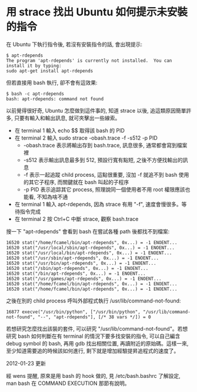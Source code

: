 # 用 strace 找出 Ubuntu 如何提示未安裝的指令

在 Ubuntu 下執行指令後, 若沒有安裝指令的話, 會出現提示:
```
$ apt-rdepends
The program 'apt-rdepends' is currently not installed.  You can install it by typing:
sudo apt-get install apt-rdepends
```
但若直接用 bash 執行, 卻不會有這效果:
```
$ bash -c apt-rdepends
bash: apt-rdepends: command not found
```

以前覺得很好奇, Ubuntu 怎麼做到這件事的, 知道 strace 以後, 追這類原因簡單許多, 只要有輸入和輸出訊息, 就可夾擊出一些線索。

- 在 terminal 1 輸入 echo $$ 取得該 bash 的 PID
- 在 terminal 2 輸入 sudo strace -obash.trace -f -s512 -p PID
    - -obash.trace 表示將輸出存到 bash.trace, 訊息很多, 通常都會寫到檔案裡
    - -s512 表示輸出訊息最多到 512, 預設行寬有點短, 之後不方便找輸出的訊息
    - -f 表示一起追蹤 child process, 這點很重要, 沒加 -f 就追不到 bash 使用的其它子程序, 而關鍵就在 bash 叫起的子程序
    - -p PID 表示追踪其它 process, 照理說同一個使用者不用 root 權限應該也能看, 不知為啥不通
- 在 terminal 1 輸入 apt-rdepends, 因為 strace 有用 "-f", 速度會慢很多。等待指令完成
- 在 terminal 2 按 Ctrl+C 中斷 strace, 觀察 bash.trace

搜一下 "apt-rdepends" 會看到 bash 在嘗試各種 path 後都找不到檔案:
```
16520 stat("/home/fcamel/bin/apt-rdepends", 0x...) = -1 ENOENT...
16520 stat("/usr/local/sbin/apt-rdepends", 0x...) = -1 ENOENT...
16520 stat("/usr/local/bin/apt-rdepends", 0x...) = -1 ENOENT...
16520 stat("/usr/sbin/apt-rdepends", 0x...) = -1 ENOENT...
16520 stat("/usr/bin/apt-rdepends", 0x...) = -1 ENOENT...
16520 stat("/sbin/apt-rdepends", 0x...) = -1 ENOENT...
16520 stat("/bin/apt-rdepends", 0x...) = -1 ENOENT...
16520 stat("/usr/games/apt-rdepends", 0x...) = -1 ENOENT...
16520 stat("/home/fcamel/bin/apt-rdepends", 0x...) = -1 ENOENT...
16520 stat("/home/fcamel/bin/apt-rdepends", 0x...) = -1 ENOENT...
```

之後在別的 child process 呼叫外部程式執行 /usr/lib/command-not-found:
```
16877 execve("/usr/bin/python", ["/usr/bin/python", "/usr/lib/command-not-found", "--", "apt-rdepends"], [/* 38 vars */]) = 0
```

若想研究怎麼找出該裝的套件, 可以研究 "/usr/lib/command-not-found"。若想研究 bash 如何判斷在有 terminal 的情況下要多找安裝的指令, 可以自己編含 debug symbol 的 bash, 再用 gdb 找出相關位置, 再讀附近的原始碼。這樣一來, 至少知道需要追的時候該如何進行, 剩下就是增加經驗提昇追程式的速度了。

2012-01-23 更新

經 wens 提醒, 原來是用 bash 的 hook 做的, 見 /etc/bash.bashrc 了解設定, man bash 在 COMMAND EXECUTION 那節有說明。
